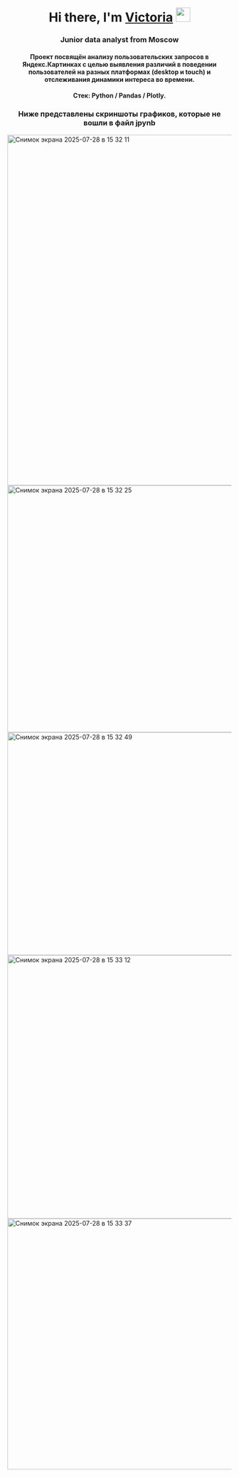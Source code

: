 <h1 align="center">Hi there, I'm <a href="https://t.me/fortapt_sjel" target="_blank">Victoria</a> 
<img src="https://github.com/blackcater/blackcater/raw/main/images/Hi.gif" height="32"/></h1>
<h3 align="center">Junior data analyst from Moscow </h3>
<h4 align="center">Проект посвящён анализу пользовательских запросов в Яндекс.Картинках с целью выявления различий в поведении пользователей на разных платформах (desktop и touch) и отслеживания динамики интереса во времени.</h4>
<h4 align="center">Стек: Python / Pandas / Plotly.</h4>
<h3 align="center">Ниже представлены скриншоты графиков, которые не вошли в файл jpynb </h3>
<img width="1016" height="788" alt="Снимок экрана 2025-07-28 в 15 32 11" src="https://github.com/user-attachments/assets/2f3da916-7d1b-4e08-b5c2-a062fabc30d4" /><img width="1016" height="555" alt="Снимок экрана 2025-07-28 в 15 32 25" src="https://github.com/user-attachments/assets/06b4ac35-e132-4bb9-aa89-dd6c3e02e6d8" /><img width="1016" height="501" alt="Снимок экрана 2025-07-28 в 15 32 49" src="https://github.com/user-attachments/assets/00a3106f-d91b-480f-9377-1c1d70c6a8b4" /><img width="1016" height="592" alt="Снимок экрана 2025-07-28 в 15 33 12" src="https://github.com/user-attachments/assets/96f12787-65b0-425e-b93c-195f99603a9f" />




<img width="1016" height="564" alt="Снимок экрана 2025-07-28 в 15 33 37" src="https://github.com/user-attachments/assets/b8d2bab2-39cb-4a88-8897-4bd2c0132de4" />
